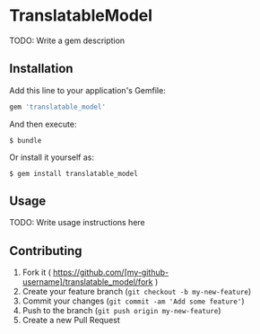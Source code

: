 # TranslatableModel

TODO: Write a gem description

## Installation

Add this line to your application's Gemfile:

```ruby
gem 'translatable_model'
```

And then execute:

    $ bundle

Or install it yourself as:

    $ gem install translatable_model

## Usage

TODO: Write usage instructions here

## Contributing

1. Fork it ( https://github.com/[my-github-username]/translatable_model/fork )
2. Create your feature branch (`git checkout -b my-new-feature`)
3. Commit your changes (`git commit -am 'Add some feature'`)
4. Push to the branch (`git push origin my-new-feature`)
5. Create a new Pull Request
